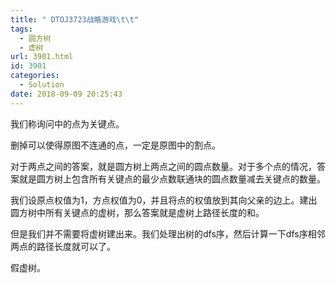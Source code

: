 ```yaml
---
title: " DTOJ3723战略游戏\t\t"
tags:
  - 圆方树
  - 虚树
url: 3901.html
id: 3901
categories:
  - Solution
date: 2018-09-09 20:25:43
---
```


我们称询问中的点为关键点。

删掉可以使得原图不连通的点，一定是原图中的割点。

对于两点之间的答案，就是圆方树上两点之间的圆点数量。对于多个点的情况，答案就是圆方树上包含所有关键点的最少点数联通块的圆点数量减去关键点的数量。

我们设原点权值为1，方点权值为0，并且将点的权值放到其向父亲的边上。建出圆方树中所有关键点的虚树，那么答案就是虚树上路径长度的和。

但是我们并不需要将虚树建出来。我们处理出树的dfs序，然后计算一下dfs序相邻两点的路径长度就可以了。

假虚树。